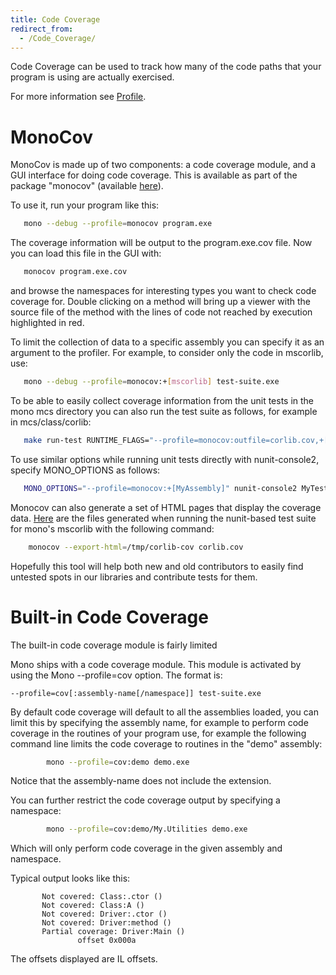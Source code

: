 ```yaml
---
title: Code Coverage
redirect_from:
  - /Code_Coverage/
---
```


Code Coverage can be used to track how many of the code paths that your program is using are actually exercised.

For more information see [Profile](/docs/debug+profile/profile/).

MonoCov
=======

MonoCov is made up of two components: a code coverage module, and a GUI interface for doing code coverage. This is available as part of the package "monocov" (available [here](http://github.com/mono/monocov)).

To use it, run your program like this:

``` bash
   mono --debug --profile=monocov program.exe
```

The coverage information will be output to the program.exe.cov file. Now you can load this file in the GUI with:

``` bash
   monocov program.exe.cov
```

and browse the namespaces for interesting types you want to check code coverage for. Double clicking on a method will bring up a viewer with the source file of the method with the lines of code not reached by execution highlighted in red.

To limit the collection of data to a specific assembly you can specify it as an argument to the profiler. For example, to consider only the code in mscorlib, use:

``` bash
   mono --debug --profile=monocov:+[mscorlib] test-suite.exe
```

To be able to easily collect coverage information from the unit tests in the mono mcs directory you can also run the test suite as follows, for example in mcs/class/corlib:

``` bash
   make run-test RUNTIME_FLAGS="--profile=monocov:outfile=corlib.cov,+[mscorlib]"
```

To use similar options while running unit tests directly with nunit-console2, specify MONO_OPTIONS as follows:

``` bash
   MONO_OPTIONS="--profile=monocov:+[MyAssembly]" nunit-console2 MyTestAssembly.dll
```

Monocov can also generate a set of HTML pages that display the coverage data. [Here](http://primates.ximian.com/~lupus/corlib-cov/project.html) are the files generated when running the nunit-based test suite for mono's mscorlib with the following command:

``` bash
    monocov --export-html=/tmp/corlib-cov corlib.cov
```

Hopefully this tool will help both new and old contributors to easily find untested spots in our libraries and contribute tests for them.

Built-in Code Coverage
======================

The built-in code coverage module is fairly limited

Mono ships with a code coverage module. This module is activated by using the Mono --profile=cov option. The format is:

    --profile=cov[:assembly-name[/namespace]] test-suite.exe

 By default code coverage will default to all the assemblies loaded, you can limit this by specifying the assembly name, for example to perform code coverage in the routines of your program use, for example the following command line limits the code coverage to routines in the "demo" assembly:

``` bash
        mono --profile=cov:demo demo.exe
```

Notice that the assembly-name does not include the extension.

You can further restrict the code coverage output by specifying a namespace:

``` bash
        mono --profile=cov:demo/My.Utilities demo.exe
```

Which will only perform code coverage in the given assembly and namespace.

Typical output looks like this:

           Not covered: Class:.ctor ()
           Not covered: Class:A ()
           Not covered: Driver:.ctor ()
           Not covered: Driver:method ()
           Partial coverage: Driver:Main ()
                   offset 0x000a

The offsets displayed are IL offsets.
